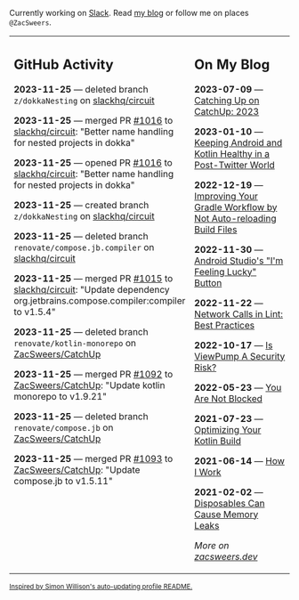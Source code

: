 Currently working on [Slack](https://slack.com/). Read [my blog](https://zacsweers.dev/) or follow me on places `@ZacSweers`.

<table><tr><td valign="top" width="60%">

## GitHub Activity
<!-- githubActivity starts -->
**2023-11-25** — deleted branch `z/dokkaNesting` on [slackhq/circuit](https://github.com/slackhq/circuit)

**2023-11-25** — merged PR [#1016](https://github.com/slackhq/circuit/pull/1016) to [slackhq/circuit](https://github.com/slackhq/circuit): "Better name handling for nested projects in dokka"

**2023-11-25** — opened PR [#1016](https://github.com/slackhq/circuit/pull/1016) to [slackhq/circuit](https://github.com/slackhq/circuit): "Better name handling for nested projects in dokka"

**2023-11-25** — created branch `z/dokkaNesting` on [slackhq/circuit](https://github.com/slackhq/circuit)

**2023-11-25** — deleted branch `renovate/compose.jb.compiler` on [slackhq/circuit](https://github.com/slackhq/circuit)

**2023-11-25** — merged PR [#1015](https://github.com/slackhq/circuit/pull/1015) to [slackhq/circuit](https://github.com/slackhq/circuit): "Update dependency org.jetbrains.compose.compiler:compiler to v1.5.4"

**2023-11-25** — deleted branch `renovate/kotlin-monorepo` on [ZacSweers/CatchUp](https://github.com/ZacSweers/CatchUp)

**2023-11-25** — merged PR [#1092](https://github.com/ZacSweers/CatchUp/pull/1092) to [ZacSweers/CatchUp](https://github.com/ZacSweers/CatchUp): "Update kotlin monorepo to v1.9.21"

**2023-11-25** — deleted branch `renovate/compose.jb` on [ZacSweers/CatchUp](https://github.com/ZacSweers/CatchUp)

**2023-11-25** — merged PR [#1093](https://github.com/ZacSweers/CatchUp/pull/1093) to [ZacSweers/CatchUp](https://github.com/ZacSweers/CatchUp): "Update compose.jb to v1.5.11"
<!-- githubActivity ends -->
</td><td valign="top" width="40%">

## On My Blog
<!-- blog starts -->
**2023-07-09** — [Catching Up on CatchUp: 2023](https://www.zacsweers.dev/catching-up-on-catchup-2023/)

**2023-01-10** — [Keeping Android and Kotlin Healthy in a Post-Twitter World](https://www.zacsweers.dev/keeping-android-healthy/)

**2022-12-19** — [Improving Your Gradle Workflow by Not Auto-reloading Build Files](https://www.zacsweers.dev/improving-your-workflow-by-not-auto-reloading-build-files/)

**2022-11-30** — [Android Studio's "I'm Feeling Lucky" Button](https://www.zacsweers.dev/android-studios-im-feeling-lucky-button/)

**2022-11-22** — [Network Calls in Lint: Best Practices](https://www.zacsweers.dev/network-calls-in-lint-best-practices/)

**2022-10-17** — [Is ViewPump A Security Risk?](https://www.zacsweers.dev/is-viewpump-a-security-risk/)

**2022-05-23** — [You Are Not Blocked](https://www.zacsweers.dev/you-are-not-blocked/)

**2021-07-23** — [Optimizing Your Kotlin Build](https://www.zacsweers.dev/optimizing-your-kotlin-build/)

**2021-06-14** — [How I Work](https://www.zacsweers.dev/how-i-work/)

**2021-02-02** — [Disposables Can Cause Memory Leaks](https://www.zacsweers.dev/disposables-can-cause-memory-leaks/)
<!-- blog ends -->
_More on [zacsweers.dev](https://zacsweers.dev/)_
</td></tr></table>

<sub><a href="https://simonwillison.net/2020/Jul/10/self-updating-profile-readme/">Inspired by Simon Willison's auto-updating profile README.</a></sub>